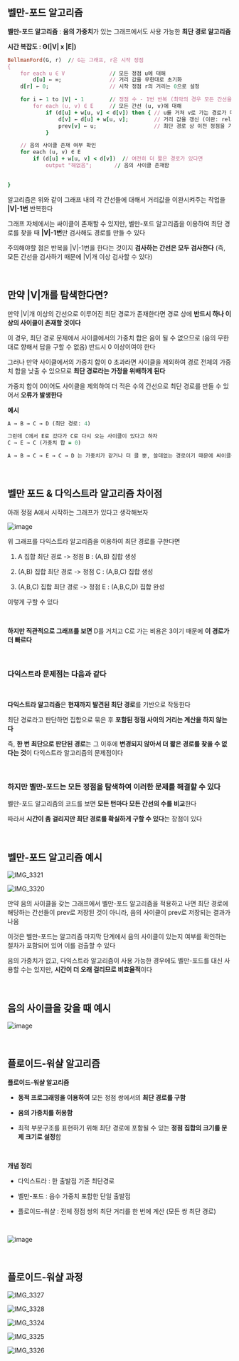 ## 벨만-포드 알고리즘

**벨만-포드 알고리즘** : **음의 가중치**가 있는 그래프에서도 사용 가능한 **최단 경로 알고리즘**

**시간 복잡도 : Θ(|V| x |E|)**   

```ruby
BellmanFord(G, r)  // G는 그래프, r은 시작 정점
{
    for each u ∈ V              // 모든 정점 u에 대해
        d[u] ← ∞;               // 거리 값을 무한대로 초기화
    d[r] ← 0;                   // 시작 정점 r의 거리는 0으로 설정

    for i ← 1 to |V| - 1        // 정점 수 - 1번 반복 (최악의 경우 모든 간선을 이완)
        for each (u, v) ∈ E     // 모든 간선 (u, v)에 대해
            if (d[u] + w[u, v] < d[v]) then { // u를 거쳐 v로 가는 경로가 더 짧다면
                d[v] ← d[u] + w[u, v];        // 거리 값을 갱신 (이완: relaxation)
                prev[v] ← u;                  // 최단 경로 상 이전 정점을 기록
            }

    // 음의 사이클 존재 여부 확인
    for each (u, v) ∈ E
        if (d[u] + w[u, v] < d[v])  // 여전히 더 짧은 경로가 있다면
            output "해없음";       // 음의 사이클 존재함

   
}
```

알고리즘은 위와 같이 그래프 내의 각 간선들에 대해서 거리값을 이완시켜주는 작업을 **|V|-1번** 반복한다 

그래프 자체에서는 싸이클이 존재할 수 있지만, 벨만-포드 알고리즘을 이용하여 최단 경로를 찾을 때 **|V|-1번**만 검사해도 경로를 만들 수 있다 

주의해야할 점은 반복을 |V|-1번을 한다는 것이지 **검사하는 간선은 모두 검사한다** (즉, 모든 간선을 검사하기 때문에 |V|개 이상 검사할 수 있다)

<br/>

## 만약 |V|개를 탐색한다면?

만약 |V|개 이상의 간선으로 이루어진 최단 경로가 존재한다면 경로 상에 **반드시 하나 이상의 사이클이 존재할 것이다**

이 경우, 최단 경로 문제에서 사이클에서의 가중치 합은 음이 될 수 없으므로 (음의 무한대로 향해서 답을 구할 수 없음) 반드시 0 이상이여야 한다

그러나  만약 사이클에서의 가중치 합이 0 초과라면 사이클을 제외하여 경로 전체의 가중치 합을 낮출 수 있으므로 **최단 경로라는 가정을 위배하게 된다**

가중치 합이 0이어도 사이클을 제외하여 더 적은 수의 간선으로 최단 경로를 만들 수 있어서 **오류가 발생한다**

**예시**

```ruby
A → B → C → D (최단 경로: 4)

그런데 C에서 E로 갔다가 C로 다시 오는 사이클이 있다고 하자
C → E → C (가중치 합 = 0)

A → B → C → E → C → D 는 가중치가 같거나 더 클 뿐, 쓸데없는 경로이기 때문에 싸이클을 제외하기 위해 |V|-1개의 간선만을 탐색한다
```

<br/>

## 벨만 포드 & 다익스트라 알고리즘 차이점

아래 정점 A에서 시작하는 그래프가 있다고 생각해보자 

![image](https://github.com/user-attachments/assets/62043019-16ae-4604-a9b1-3d64791824ee)

위 그래프를 다익스트라 알고리즘을 이용하여 최단 경로를 구한다면

1. A 집합 최단 경로 -> 정점 B : (A,B) 집합 생성

2. (A,B) 집합 최단 경로 -> 정점 C : (A,B,C) 집합 생성

3. (A,B,C) 집합 최단 경로 -> 정점 E : (A,B,C,D) 집합 완성

이렇게 구할 수 있다 

<br/>

**하지만 직관적으로 그래프를 보면** D를 거치고 C로 가는 비용은 3이기 때문에 **이 경로가 더 빠르다**

<br/>

### 다익스트라 문제점는 다음과 같다 

<br/>

**다익스트라 알고리즘**은 **현재까지 발견된 최단 경로**를 기반으로 작동한다 

최단 경로라고 판단하면 집합으로 묶은 후 **포함된 정점 사이의 거리는 계산을 하지 않는다**

즉, **한 번 최단으로 판단된 경로**는 그 이후에 **변경되지 않아서 더 짧은 경로를 찾을 수 없다는 것**이 다익스트라 알고리즘의 문제점이다

<br/>

### 하지만 벨만-포드는 모든 정점을 탐색하여 이러한 문제를 해결할 수 있다

벨만-포드 알고리즘의 코드를 보면 **모든 턴마다 모든 간선의 수를 비교**한다

따라서 **시간이 좀 걸리지만 최단 경로를 확실하게 구할 수 있다**는 장점이 있다

<br/>

## 벨만-포드 알고리즘 예시

![IMG_3321](https://github.com/user-attachments/assets/ed313a8a-f566-4834-a20f-b66e4f61a451)

![IMG_3320](https://github.com/user-attachments/assets/21893be7-8116-4973-83d1-7d749d939786)


만약 음의 사이클을 갖는 그래프에서 벨만-포드 알고리즘을 적용하고 나면 최단 경로에 해당하는 간선들이 prev로 저장된 것이 아니라, 음의 사이클이 prev로 저장되는 결과가 나옴

이것은 벨만-포드는 알고리즘 마지막 단계에서 음의 사이클이 있는지 여부를 확인하는 절차가 포함되어 있어 이를 검출할 수 있다 

음의 가중치가 없고, 다익스트라 알고리즘이 사용 가능한 경우에도 벨만-포드를 대신 사용할 수는 있지만, **시간이 더 오래 걸리므로 비효율적**이다

<br/>

## 음의 사이클을 갖을 때 예시 

![image](https://github.com/user-attachments/assets/7f711b6e-2275-4423-bc48-7328a17431e2)

<br/>

## 플로이드-워샬 알고리즘

**플로이드-워샬 알고리즘** 

- **동적 프로그래밍을 이용하여** 모든 정점 쌍에서의 **최단 경로를 구함**

- **음의 가중치를 허용함**

- 최적 부분구조를 표현하기 위해 최단 경로에 포함될 수 있는 **정점 집합의 크기를 문제 크기로 설정**함

<br/>

**개념 정리**

- 다익스트라 : 한 출발점 기준 최단경로

- 벨만-포드 : 음수 가중치 포함한 단일 출발점

- 플로이드-워샬 : 전체 정점 쌍의 최단 거리를 한 번에 계산 (모든 쌍 최단 경로)

<br/>

![image](https://github.com/user-attachments/assets/e1e72a6c-a7e0-4bb8-aeb3-821b43491355)

<br/>

## 플로이드-워샬 과정 

![IMG_3327](https://github.com/user-attachments/assets/eaf64e8a-a023-49ff-84af-45de15272e51)

![IMG_3328](https://github.com/user-attachments/assets/d89ef156-f8f4-4370-a4d1-7479a084ddcc)

![IMG_3324](https://github.com/user-attachments/assets/0069e337-232d-4a18-8ae1-9bba0f878ace)

![IMG_3325](https://github.com/user-attachments/assets/408914b9-4e62-4e8c-a25c-d70a40741ea1)

![IMG_3326](https://github.com/user-attachments/assets/0fd2fb34-dada-4f43-8b4b-6624dda6b82d)

























































   
